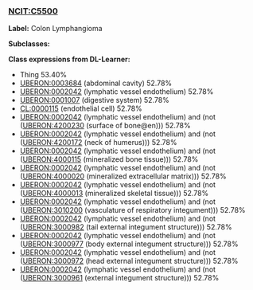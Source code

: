 
### [NCIT:C5500](http://purl.obolibrary.org/obo/NCIT_C5500)
**Label:** Colon Lymphangioma

**Subclasses:** 

**Class expressions from DL-Learner:**

- Thing 53.40%
- [UBERON:0003684](http://purl.obolibrary.org/obo/UBERON_0003684) (abdominal cavity) 52.78%
- [UBERON:0002042](http://purl.obolibrary.org/obo/UBERON_0002042) (lymphatic vessel endothelium) 52.78%
- [UBERON:0001007](http://purl.obolibrary.org/obo/UBERON_0001007) (digestive system) 52.78%
- [CL:0000115](http://purl.obolibrary.org/obo/CL_0000115) (endothelial cell) 52.78%
- [UBERON:0002042](http://purl.obolibrary.org/obo/UBERON_0002042) (lymphatic vessel endothelium) and (not ([UBERON:4200230](http://purl.obolibrary.org/obo/UBERON_4200230) (surface of bone@en))) 52.78%
- [UBERON:0002042](http://purl.obolibrary.org/obo/UBERON_0002042) (lymphatic vessel endothelium) and (not ([UBERON:4200172](http://purl.obolibrary.org/obo/UBERON_4200172) (neck of humerus))) 52.78%
- [UBERON:0002042](http://purl.obolibrary.org/obo/UBERON_0002042) (lymphatic vessel endothelium) and (not ([UBERON:4000115](http://purl.obolibrary.org/obo/UBERON_4000115) (mineralized bone tissue))) 52.78%
- [UBERON:0002042](http://purl.obolibrary.org/obo/UBERON_0002042) (lymphatic vessel endothelium) and (not ([UBERON:4000020](http://purl.obolibrary.org/obo/UBERON_4000020) (mineralized extracellular matrix))) 52.78%
- [UBERON:0002042](http://purl.obolibrary.org/obo/UBERON_0002042) (lymphatic vessel endothelium) and (not ([UBERON:4000013](http://purl.obolibrary.org/obo/UBERON_4000013) (mineralized skeletal tissue))) 52.78%
- [UBERON:0002042](http://purl.obolibrary.org/obo/UBERON_0002042) (lymphatic vessel endothelium) and (not ([UBERON:3010200](http://purl.obolibrary.org/obo/UBERON_3010200) (vasculature of respiratory integument))) 52.78%
- [UBERON:0002042](http://purl.obolibrary.org/obo/UBERON_0002042) (lymphatic vessel endothelium) and (not ([UBERON:3000982](http://purl.obolibrary.org/obo/UBERON_3000982) (tail external integument structure))) 52.78%
- [UBERON:0002042](http://purl.obolibrary.org/obo/UBERON_0002042) (lymphatic vessel endothelium) and (not ([UBERON:3000977](http://purl.obolibrary.org/obo/UBERON_3000977) (body external integument structure))) 52.78%
- [UBERON:0002042](http://purl.obolibrary.org/obo/UBERON_0002042) (lymphatic vessel endothelium) and (not ([UBERON:3000972](http://purl.obolibrary.org/obo/UBERON_3000972) (head external integument structure))) 52.78%
- [UBERON:0002042](http://purl.obolibrary.org/obo/UBERON_0002042) (lymphatic vessel endothelium) and (not ([UBERON:3000961](http://purl.obolibrary.org/obo/UBERON_3000961) (external integument structure))) 52.78%


